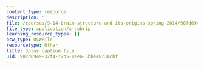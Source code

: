 ```yaml
---
content_type: resource
description: ''
file: /courses/9-14-brain-structure-and-its-origins-spring-2014/907d694932f472b54aea5bbe46734cbf_555145.srt
file_type: application/x-subrip
learning_resource_types: []
ocw_type: OCWFile
resourcetype: Other
title: 3play caption file
uid: 907d6949-32f4-72b5-4aea-5bbe46734cbf
---
```


